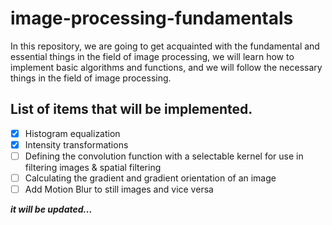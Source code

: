 # image-processing-fundamentals  
In this repository, we are going to get acquainted with the fundamental and essential things in the field of image processing, we will learn how to implement basic algorithms and functions, and we will follow the necessary things in the field of image processing.

## List of items that will be implemented.
- [x] Histogram equalization
- [x] Intensity transformations
- [ ] Defining the convolution function with a selectable kernel for use in filtering images & spatial filtering
- [ ] Calculating the gradient and  gradient orientation of an image 
- [ ] Add Motion Blur to still images and vice versa

***it will be updated...***
